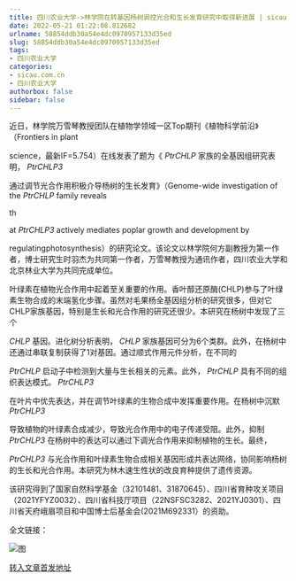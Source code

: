 ```yaml
---
title: 四川农业大学->林学院在转基因杨树调控光合和生长发育研究中取得新进展 | sicau.com.cn
date: 2022-05-21 01:22:08.812682
urlname: 58854ddb30a54e4dc0970957133d35ed
slug: 58854ddb30a54e4dc0970957133d35ed
tags: 
- 四川农业大学
categories:
- sicau.com.cn
- 四川农业大学
authorbox: false
sidebar: false
---
```

近日，林学院万雪琴教授团队在植物学领域一区Top期刊《植物科学前沿》（Frontiers in plant

science，最新IF=5.754）在线发表了题为《 _PtrCHLP_ 家族的全基因组研究表明， _PtrCHLP3_

通过调节光合作用积极介导杨树的生长发育》（Genome-wide investigation of the _PtrCHLP_ family reveals

th
<!--more-->
at _PtrCHLP3_ actively mediates poplar growth and development by

regulatingphotosynthesis）的研究论文。该论文以林学院何方副教授为第一作者，博士研究生时羽杰为共同第一作者，万雪琴教授为通讯作者，四川农业大学和北京林业大学为共同完成单位。

叶绿素在植物光合作用中起着至关重要的作用。香叶醇还原酶(CHLP)参与了叶绿素生物合成的末端氢化步骤。虽然对毛果杨全基因组分析的研究很多，但对它CHLP家族基因，特别是生长和光合作用的研究还很少。本研究在杨树中发现了三个

_CHLP_ 基因。进化树分析表明， _CHLP_ 家族基因可分为6个类群。此外，在杨树中还通过串联复制获得了1对基因。通过顺式作用元件分析，在不同的

_PtrCHLP_ 启动子中检测到大量与生长相关的元素。此外， _PtrCHLP_ 具有不同的组织表达模式。 _PtrCHLP3_

在叶片中优先表达，并在调节叶绿素的生物合成中发挥重要作用。在杨树中沉默 _PtrCHLP3_

导致植物的叶绿素合成减少，导致光合作用中的电子传递受阻。此外，抑制 _PtrCHLP3_ 在杨树中的表达可以通过下调光合作用来抑制植物的生长。最终，

_PtrCHLP3_ 与光合作用和叶绿素生物合成相关基因形成共表达网络，协同影响杨树的生长和光合作用。本研究为林木速生性状的改良育种提供了遗传资源。

该研究得到了国家自然科学基金（32101481、31870645）、四川省育种攻关项目（2021YFYZ0032）、四川省科技厅项目（22NSFSC3282、2021YJ0301）、四川省天府峨眉项目和中国博士后基金会(2021M692331）的资助。

全文链接：

![图](https://news.sicau.edu.cn/__local/3/28/D0/00BBE8C8AD0F24D65420B57761C_D3402D53_17664.png)

[转入文章首发地址](https://news.sicau.edu.cn/info/1078/67868.htm)